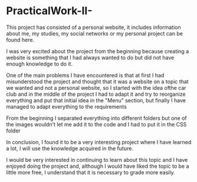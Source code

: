 # PracticalWork-II-
This project has consisted of a personal website, it includes information about me, my studies, my social networks or my personal project can be found here.

I was very excited about the project from the beginning because creating a website is something that I had always wanted to do but did not have enough knowledge to do it.

One of the main problems I have encountered is that at first I had misunderstood the project and thought that it was a website on a topic that we wanted and not a personal website, so I started with the idea of ​​the car club and in the middle of the project I had to adapt it and try to reorganize everything and put that initial idea in the "Menu" section, but finally I have managed to adapt everything to the requirements

From the beginning I separated everything into different folders but one of the images wouldn't let me add it to the code and I had to put it in the CSS folder

In conclusion, I found it to be a very interesting project where I have learned a lot, I will use the knowledge acquired in the future.

I would be very interested in continuing to learn about this topic and I have enjoyed doing the project and, although I would have liked the topic to be a little more free, I understand that it is necessary to grade more easily.
